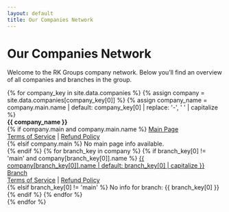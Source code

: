 ```yaml
---
layout: default
title: Our Companies Network
---
```



# Our Companies Network

Welcome to the RK Groups company network. Below you’ll find an overview of all companies and branches in the group.

<div class="row">
  {% for company_key in site.data.companies %}
    {% assign company = site.data.companies[company_key[0]] %}
    {% assign company_name = company.main.name | default: company_key[0] | replace: '-', ' ' | capitalize %}
    <div class="col-md-6">
      <div class="panel panel-default">
        <div class="panel-heading"><strong>{{ company_name }}</strong></div>
        <div class="panel-body">
          {% if company.main and company.main.name %}
            <a href="/companies/{{ company_key[0] }}/">Main Page</a><br>
            <a href="/companies/{{ company_key[0] }}/terms.md">Terms of Service</a> | <a href="/companies/{{ company_key[0] }}/refund-policy.md">Refund Policy</a><br>
          {% elsif company.main %}
            <span class="text-muted">No main page info available.</span><br>
          {% endif %}
          {% for branch_key in company %}
            {% if branch_key[0] != 'main' and company[branch_key[0]].name %}
              <a href="/companies/{{ company_key[0] }}/{{ branch_key[0] }}/">{{ company[branch_key[0]].name | default: branch_key[0] | capitalize }} Branch</a><br>
              <a href="/companies/{{ company_key[0] }}/{{ branch_key[0] }}/terms.md">Terms of Service</a> | <a href="/companies/{{ company_key[0] }}/{{ branch_key[0] }}/refund-policy.md">Refund Policy</a><br>
            {% elsif branch_key[0] != 'main' %}
              <span class="text-muted">No info for branch: {{ branch_key[0] }}</span><br>
            {% endif %}
          {% endfor %}
        </div>
      </div>
    </div>
  {% endfor %}
</div>
